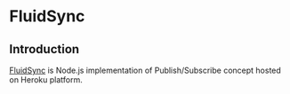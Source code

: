 # FluidSync

## Introduction

[FluidSync](https://fluidsync2.herokuapp.com) is Node.js implementation of Publish/Subscribe concept hosted on Heroku platform.
